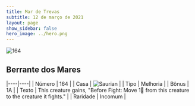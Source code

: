 ```yaml
---
title: Mar de Trevas
subtitle: 12 de março de 2021
layout: page
show_sidebar: false
hero_image: ../hero.png
---
```


![164](https://cdn.keyforgegame.com/media/card_front/pt/496_164_6HRHX9FH7XMP_pt.png)

## Berrante dos Mares

|----|----|
| Número | 164 |
| Casa | ![Saurian](https://archonarcana.com/images/thumb/9/9e/Saurian_P.png/22px-Saurian_P.png "Sauro") |
| Tipo | Melhoria |
| Bônus | 1A |
| Texto | This creature gains, "Before Fight: Move 1 from this creature to the creature it fights." |
| Raridade | Incomum |
